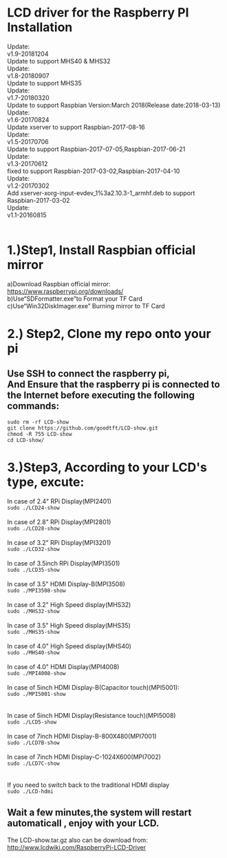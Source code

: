 LCD driver for the Raspberry PI Installation<br>
====================================================
Update: <br>
v1.9-20181204<br>
Update to support MHS40 & MHS32<br>
Update: <br>
v1.8-20180907<br>
Update to support MHS35<br>
Update: <br>
v1.7-20180320<br>
Update to support Raspbian Version:March 2018(Release date:2018-03-13)<br>
Update: <br>
  v1.6-20170824<br>
  Update xserver to support Raspbian-2017-08-16<br>
Update: <br>
  v1.5-20170706<br>
  Update to support Raspbian-2017-07-05,Raspbian-2017-06-21<br>
Update: <br>
  v1.3-20170612<br>
  fixed to support Raspbian-2017-03-02,Raspbian-2017-04-10<br>
Update: <br>
  v1.2-20170302<br>
  Add xserver-xorg-input-evdev_1%3a2.10.3-1_armhf.deb to support Raspbian-2017-03-02<br>
Update: <br>
  v1.1-20160815<br><br>
  
1.)Step1, Install Raspbian official mirror <br>
====================================================
  a)Download Raspbian official mirror:<br>
  https://www.raspberrypi.org/downloads/<br>
  b)Use“SDFormatter.exe”to Format your TF Card<br>
  c)Use“Win32DiskImager.exe” Burning mirror to TF Card<br>
     
2.) Step2, Clone my repo onto your pi<br>
====================================================
Use SSH to connect the raspberry pi, <br>
And Ensure that the raspberry pi is connected to the Internet before executing the following commands:
-----------------------------------------------------------------------------------------------------

```sudo rm -rf LCD-show```<br>
```git clone https://github.com/goodtft/LCD-show.git```<br>
```chmod -R 755 LCD-show```<br>
```cd LCD-show/```<br>
  
3.)Step3, According to your LCD's type, excute:
====================================================
In case of 2.4" RPi Display(MPI2401)<br>
  ```sudo ./LCD24-show```<br><br>
In case of 2.8" RPi Display(MPI2801)<br>
  ```sudo ./LCD28-show```<br><br>
In case of 3.2" RPi Display(MPI3201)<br>
  ```sudo ./LCD32-show```<br><br>
In case of 3.5inch RPi Display(MPI3501)<br>
  ```sudo ./LCD35-show```<br><br>
In case of 3.5" HDMI Display-B(MPI3508)<br>
  ```sudo ./MPI3508-show```<br><br>
 In case of 3.2" High Speed display(MHS32)<br>
  ```sudo ./MHS32-show```<br><br>
In case of 3.5" High Speed display(MHS35)<br>
  ```sudo ./MHS35-show```<br><br>
In case of 4.0" High Speed display(MHS40)<br>
  ```sudo ./MHS40-show```<br><br>
In case of 4.0" HDMI Display(MPI4008)<br>
  ```sudo ./MPI4008-show```<br><br>
In case of 5inch HDMI Display-B(Capacitor touch)(MPI5001):<br>
  ```sudo ./MPI5001-show```<br><br>  
In case of 5inch HDMI Display(Resistance touch)(MPI5008)<br>
  ```sudo ./LCD5-show```<br><br>
In case of 7inch HDMI Display-B-800X480(MPI7001)<br>
  ```sudo ./LCD7B-show```<br><br>
In case of 7inch HDMI Display-C-1024X600(MPI7002)<br>
  ```sudo ./LCD7C-show```<br><br><br>
If you need to switch back to the traditional HDMI display<br>
  ```sudo ./LCD-hdmi```<br>

Wait a few minutes,the system will restart automaticall , enjoy with your LCD.
-------------------------------------------------------------------------------
The LCD-show.tar.gz also can be download from:
http://www.lcdwiki.com/RaspberryPi-LCD-Driver
<br><br>
